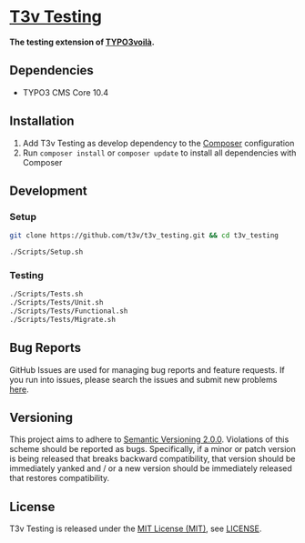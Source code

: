 [T3v Testing]
=============

**The testing extension of [TYPO3voilà].**

Dependencies
------------

* TYPO3 CMS Core 10.4

Installation
------------

1. Add T3v Testing as develop dependency to the [Composer] configuration
2. Run `composer install` or `composer update` to install all dependencies with Composer

Development
-----------

### Setup

```sh
git clone https://github.com/t3v/t3v_testing.git && cd t3v_testing

./Scripts/Setup.sh
```

### Testing

```sh
./Scripts/Tests.sh
./Scripts/Tests/Unit.sh
./Scripts/Tests/Functional.sh
./Scripts/Tests/Migrate.sh
```

Bug Reports
-----------

GitHub Issues are used for managing bug reports and feature requests. If you run into issues, please search the issues and submit new
problems [here].

Versioning
----------

This project aims to adhere to [Semantic Versioning 2.0.0]. Violations of this scheme should be reported as bugs. Specifically, if a minor
or patch version is being released that breaks backward compatibility, that version should be immediately yanked and / or a new version
should be immediately released that restores compatibility.

License
-------

T3v Testing is released under the [MIT License (MIT)], see [LICENSE].

[Composer]: https://getcomposer.org "Dependency Manager for PHP"
[Functional testing TYPO3]: https://wiki.typo3.org/Functional_testing "Functional testing TYPO3"
[here]: https://github.com/t3v/t3v_testing/issues "GitHub Issue Tracker"
[LICENSE]: https://raw.githubusercontent.com/t3v/t3v_testing/master/LICENSE "License"
[MIT License (MIT)]: http://opensource.org/licenses/MIT "The MIT License (MIT)"
[Semantic Versioning 2.0.0]: http://semver.org "Semantic Versioning 2.0.0"
[T3v Testing]: https://t3v.github.io/t3v_testing/ "The testing extension of TYPO3voilà."
[TYPO3voilà]: https://github.com/t3v "“UH LÁLÁ, TYPO3!”"
[Unit Testing TYPO3]: https://wiki.typo3.org/Unit_Testing_TYPO3 "Unit testing TYPO3"

